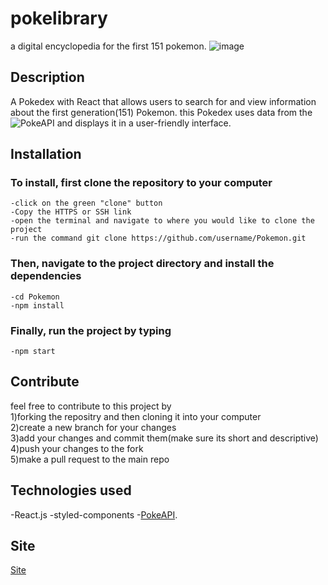 # pokelibrary
a digital encyclopedia for the first 151 pokemon.
![image](https://user-images.githubusercontent.com/108766758/222988739-b80ea013-6939-441e-b3ad-aa9af435ecb5.png)

## Description
A Pokedex with React that allows users to search for and view information about the first generation(151) Pokemon. this Pokedex uses data from the ![PokeAPI](https://pokeapi.co/) and displays it in a user-friendly interface.

## Installation
### To install, first clone the repository to your computer
    -click on the green "clone" button
    -Copy the HTTPS or SSH link
    -open the terminal and navigate to where you would like to clone the project
    -run the command git clone https://github.com/username/Pokemon.git
    
### Then, navigate to the project directory and install the dependencies
    -cd Pokemon
    -npm install

### Finally, run the project by typing
    -npm start
    
## Contribute
feel free to contribute to this project by  
   1)forking the repositry and then cloning it into your computer  
   2)create a new branch for your changes  
   3)add your changes and commit them(make sure its short and descriptive)  
   4)push your changes to the fork  
   5)make a pull request to the main repo  

## Technologies used
  -React.js
  -styled-components
  -[PokeAPI](https://pokeapi.co/).

## Site
[Site](https://pokelibrary.netlify.app/)
